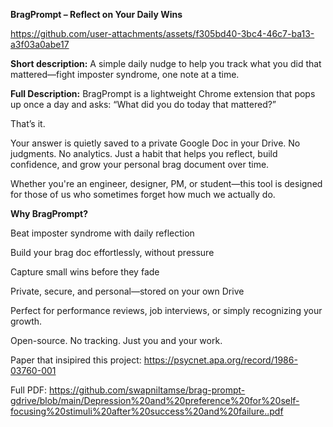 
**BragPrompt – Reflect on Your Daily Wins**

https://github.com/user-attachments/assets/f305bd40-3bc4-46c7-ba13-a3f03a0abe17

**Short description:**
A simple daily nudge to help you track what you did that mattered—fight imposter syndrome, one note at a time.

**Full Description:**
BragPrompt is a lightweight Chrome extension that pops up once a day and asks:
“What did you do today that mattered?”

That’s it.

Your answer is quietly saved to a private Google Doc in your Drive. No judgments. No analytics. Just a habit that helps you reflect, build confidence, and grow your personal brag document over time.

Whether you're an engineer, designer, PM, or student—this tool is designed for those of us who sometimes forget how much we actually do.

**Why BragPrompt?**

Beat imposter syndrome with daily reflection

Build your brag doc effortlessly, without pressure

Capture small wins before they fade

Private, secure, and personal—stored on your own Drive

Perfect for performance reviews, job interviews, or simply recognizing your growth.

Open-source. No tracking. Just you and your work.

Paper that insipired this project: https://psycnet.apa.org/record/1986-03760-001

Full PDF: https://github.com/swapniltamse/brag-prompt-gdrive/blob/main/Depression%20and%20preference%20for%20self-focusing%20stimuli%20after%20success%20and%20failure..pdf



